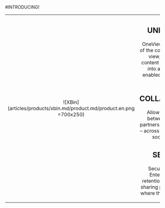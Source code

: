 #INTRODUCING!

|||
|:--:|:--:|
|![XBin](articles/products/xbin.md/product.md/product.en.png =700x250)| <h2 class="productheader">UNIFICATION</h2><p class="productdescription">OneView unifies the view of the content, into a single view, by integrating content storage platforms into a modern, cloud enabled, content sharing platform.</p><h2 class="productheader">COLLABORATION</h2><p class="productdescription"> Allow sharing of data between employees, partners, and collaborators – across devices, including social platforms.</p><h2 class="productheader">SECURITY</h2><p class="productdescription">Security that unifies Enterprise Content retention, encryption and sharing policies, no matter where the content resides.</p> |

